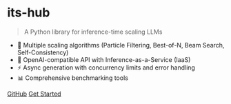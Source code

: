 # its-hub

> A Python library for inference-time scaling LLMs

- 🔬 Multiple scaling algorithms (Particle Filtering, Best-of-N, Beam Search, Self-Consistency)
- 🚀 OpenAI-compatible API with Inference-as-a-Service (IaaS)
- ⚡ Async generation with concurrency limits and error handling
- 📊 Comprehensive benchmarking tools

[GitHub](https://github.com/Red-Hat-AI-Innovation-Team/its_hub)
[Get Started](quick-start.md)

